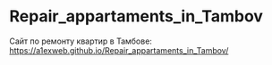 # Repair_appartaments_in_Tambov
Сайт по ремонту квартир в Тамбове: https://a1exweb.github.io/Repair_appartaments_in_Tambov/
